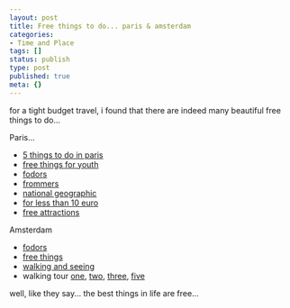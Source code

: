 ```yaml
---
layout: post
title: Free things to do... paris & amsterdam
categories:
- Time and Place
tags: []
status: publish
type: post
published: true
meta: {}
---
```

for a tight budget travel, i found that there are indeed many beautiful free things to do...

Paris...
<ul>
	<li><a href="http://gofrance.about.com/od/parisattractions/tp/freeparis.htm">5 things to do in paris</a></li>
	<li><a href="http://studenttravel.about.com/od/europestudenttravel/tp/free_paris.htm">free things for youth</a></li>
	<li><a href="http://www.fodors.com/news/story_2065.html">fodors</a></li>
	<li><a href="http://www.frommers.com/destinations/paris/0062020765.html">frommers</a></li>
	<li><a href="http://www.nationalgeographic.com/traveler/deals/freeparis0803.html">national geographic</a></li>
	<li><a href="http://www.smartertravel.com/travel-advice/Insider-Paris-Five-things.html?id=14160">for less than 10 euro</a></li>
	<li><a href="http://www.parislogue.com/free-paris/">free attractions</a></li>
</ul>
Amsterdam
<ul>
	<li><a href="http://www.fodors.com/news/story_1876.html">fodors</a></li>
	<li><a href="http://goamsterdam.about.com/od/whattodoinamsterdam/a/amsterdam_free.htm">free things</a></li>
	<li><a href="http://www.virtualtourist.com/travel/Europe/Netherlands/Provincie_Noord_Holland/Amsterdam-463377/General_Tips-Amsterdam-Walking-BR-1.html">walking and seeing</a></li>
	<li>walking tour <a href="http://www.frommers.com/destinations/amsterdam/0043020033.html">one</a>, <a href="http://www.frommers.com/destinations/amsterdam/0043020034.html">two</a>, <a href="http://www.frommers.com/destinations/amsterdam/0043020035.html">three</a>, <a href="http://www.frommers.com/destinations/amsterdam/0043020382.html">five</a></li>
</ul>
well, like they say... the best things in life are free...
